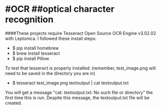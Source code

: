 #OCR
##optical character recognition
=
####These projects require Tesseract Open Source OCR Engine v3.02.02 with Leptonica.
I followed these install steps:
  - $ pip install homebrew
  - $ brew install tesseract
  - $ pip install Pillow

To test that tesseract is properly installed:
(remember, test_image.png will need to be saved in the directory you are in)
  - $ tesseract test_image.png textoutput | cat textoutput.txt

You will get a message "cat: textoutput.txt: No such file or directory" the first time this is run.
Despite this message, the textoutput.txt file will be created.


